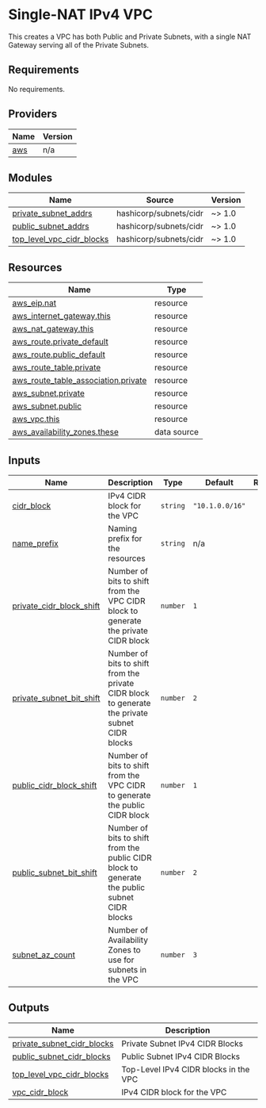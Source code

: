 # Single-NAT IPv4 VPC

This creates a VPC has both Public and Private Subnets, with a single NAT Gateway serving all of the Private Subnets.

<!-- BEGIN_TF_DOCS -->
## Requirements

No requirements.

## Providers

| Name | Version |
|------|---------|
| <a name="provider_aws"></a> [aws](#provider\_aws) | n/a |

## Modules

| Name | Source | Version |
|------|--------|---------|
| <a name="module_private_subnet_addrs"></a> [private\_subnet\_addrs](#module\_private\_subnet\_addrs) | hashicorp/subnets/cidr | ~> 1.0 |
| <a name="module_public_subnet_addrs"></a> [public\_subnet\_addrs](#module\_public\_subnet\_addrs) | hashicorp/subnets/cidr | ~> 1.0 |
| <a name="module_top_level_vpc_cidr_blocks"></a> [top\_level\_vpc\_cidr\_blocks](#module\_top\_level\_vpc\_cidr\_blocks) | hashicorp/subnets/cidr | ~> 1.0 |

## Resources

| Name | Type |
|------|------|
| [aws_eip.nat](https://registry.terraform.io/providers/hashicorp/aws/latest/docs/resources/eip) | resource |
| [aws_internet_gateway.this](https://registry.terraform.io/providers/hashicorp/aws/latest/docs/resources/internet_gateway) | resource |
| [aws_nat_gateway.this](https://registry.terraform.io/providers/hashicorp/aws/latest/docs/resources/nat_gateway) | resource |
| [aws_route.private_default](https://registry.terraform.io/providers/hashicorp/aws/latest/docs/resources/route) | resource |
| [aws_route.public_default](https://registry.terraform.io/providers/hashicorp/aws/latest/docs/resources/route) | resource |
| [aws_route_table.private](https://registry.terraform.io/providers/hashicorp/aws/latest/docs/resources/route_table) | resource |
| [aws_route_table_association.private](https://registry.terraform.io/providers/hashicorp/aws/latest/docs/resources/route_table_association) | resource |
| [aws_subnet.private](https://registry.terraform.io/providers/hashicorp/aws/latest/docs/resources/subnet) | resource |
| [aws_subnet.public](https://registry.terraform.io/providers/hashicorp/aws/latest/docs/resources/subnet) | resource |
| [aws_vpc.this](https://registry.terraform.io/providers/hashicorp/aws/latest/docs/resources/vpc) | resource |
| [aws_availability_zones.these](https://registry.terraform.io/providers/hashicorp/aws/latest/docs/data-sources/availability_zones) | data source |

## Inputs

| Name | Description | Type | Default | Required |
|------|-------------|------|---------|:--------:|
| <a name="input_cidr_block"></a> [cidr\_block](#input\_cidr\_block) | IPv4 CIDR block for the VPC | `string` | `"10.1.0.0/16"` | no |
| <a name="input_name_prefix"></a> [name\_prefix](#input\_name\_prefix) | Naming prefix for the resources | `string` | n/a | yes |
| <a name="input_private_cidr_block_shift"></a> [private\_cidr\_block\_shift](#input\_private\_cidr\_block\_shift) | Number of bits to shift from the VPC CIDR block to generate the private CIDR block | `number` | `1` | no |
| <a name="input_private_subnet_bit_shift"></a> [private\_subnet\_bit\_shift](#input\_private\_subnet\_bit\_shift) | Number of bits to shift from the private CIDR block to generate the private subnet CIDR blocks | `number` | `2` | no |
| <a name="input_public_cidr_block_shift"></a> [public\_cidr\_block\_shift](#input\_public\_cidr\_block\_shift) | Number of bits to shift from the VPC CIDR to generate the public CIDR block | `number` | `1` | no |
| <a name="input_public_subnet_bit_shift"></a> [public\_subnet\_bit\_shift](#input\_public\_subnet\_bit\_shift) | Number of bits to shift from the public CIDR block to generate the public subnet CIDR blocks | `number` | `2` | no |
| <a name="input_subnet_az_count"></a> [subnet\_az\_count](#input\_subnet\_az\_count) | Number of Availability Zones to use for subnets in the VPC | `number` | `3` | no |

## Outputs

| Name | Description |
|------|-------------|
| <a name="output_private_subnet_cidr_blocks"></a> [private\_subnet\_cidr\_blocks](#output\_private\_subnet\_cidr\_blocks) | Private Subnet IPv4 CIDR Blocks |
| <a name="output_public_subnet_cidr_blocks"></a> [public\_subnet\_cidr\_blocks](#output\_public\_subnet\_cidr\_blocks) | Public Subnet IPv4 CIDR Blocks |
| <a name="output_top_level_vpc_cidr_blocks"></a> [top\_level\_vpc\_cidr\_blocks](#output\_top\_level\_vpc\_cidr\_blocks) | Top-Level IPv4 CIDR blocks in the VPC |
| <a name="output_vpc_cidr_block"></a> [vpc\_cidr\_block](#output\_vpc\_cidr\_block) | IPv4 CIDR block for the VPC |
<!-- END_TF_DOCS -->